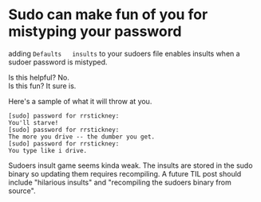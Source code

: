 # Sudo can make fun of you for mistyping your password

adding `Defaults   insults` to your sudoers file enables insults when a sudoer password is mistyped.

Is this helpful? No.<br>
Is this fun? It sure is.

Here's a sample of what it will throw at you.

```rrstickney@ice-station-zebra:~# sudo touch foo
[sudo] password for rrstickney:
You'll starve!
[sudo] password for rrstickney:
The more you drive -- the dumber you get.
[sudo] password for rrstickney:
You type like i drive.
```

Sudoers insult game seems kinda weak. The insults are stored in the sudo binary so updating them requires recompiling. A future TIL post should include "hilarious insults" and "recompiling the sudoers binary from source".
